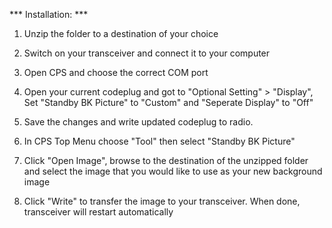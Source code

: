 
*** Installation: ***

1. Unzip the folder to a destination of your choice

2. Switch on your transceiver and connect it to your computer

3. Open CPS and choose the correct COM port

4. Open your current codeplug and got to "Optional Setting" > "Display",
Set "Standby BK Picture" to "Custom" and "Seperate Display" to "Off"

5. Save the changes and write updated codeplug to radio.

6. In CPS Top Menu choose "Tool" then select "Standby BK Picture"

7. Click "Open Image", browse to the destination of the unzipped folder and select the image
that you would like to use as your new background image

8. Click "Write" to transfer the image to your transceiver. When done, transceiver will restart automatically
